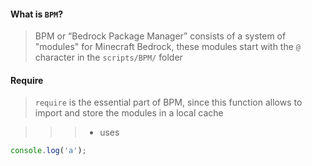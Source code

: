 #### What is `BPM`?
> BPM or “Bedrock Package Manager” consists of a system of "modules" for Minecraft Bedrock, these modules start with the `@` character in the `scripts/BPM/` folder

#### Require

> `require` is the essential part of BPM, since this function allows to import and store the modules in a local cache 

>>> - uses
```js
console.log('a'); 
```